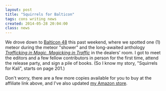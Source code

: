 ```yaml
---
layout: post
title: "Squirrels for Balticon"
tags: cons writing news
created: 2014-05-28 20:04:00
class: news
---
```

We drove down to [Balticon 48](http://www.balticon.org) this past weekend, where we spotted one (1) meteor during the meteor "shower" and the long-awaited anthology *[Trafficking in Magic, Magicking in Traffic](http://www.amazon.com/gp/product/1617209457/ref=as_li_tl?ie=UTF8&camp=1789&creative=9325&creativeASIN=1617209457&linkCode=as2&tag=mcdema-20&linkId=FYYXFORPYCV46TGT)* in the dealers' room.  I got to meet the editors and a few fellow contributors in person for the first time, attend the release party, and sign a pile of books.  (So I know my story, "Squirrels for Kali", starts on page 201.)

Don't worry, there are a few more copies available for you to buy at the affiliate link above, and I've also updated [my Amazon store](http://astore.amazon.com/mcdema-20).







